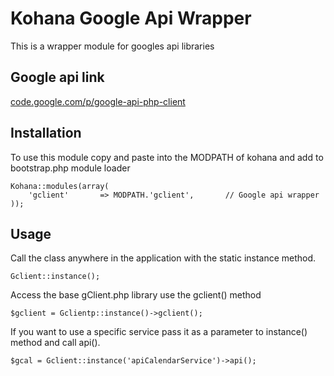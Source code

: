 # Kohana Google Api Wrapper

This is a wrapper module for googles api libraries

## Google api link

[code.google.com/p/google-api-php-client](http://code.google.com/p/google-api-php-client/)

## Installation

To use this module copy and paste into the MODPATH of kohana and add to bootstrap.php module loader

	Kohana::modules(array(
		'gclient'		=> MODPATH.'gclient',		// Google api wrapper
	));

## Usage

Call the class anywhere in the application with the static instance method.
	
	Gclient::instance();

Access the base gClient.php library use the gclient() method

	$gclient = Gclientp::instance()->gclient();

If you want to use a specific service pass it as a parameter to instance() method and call api().

	$gcal = Gclient::instance('apiCalendarService')->api();
